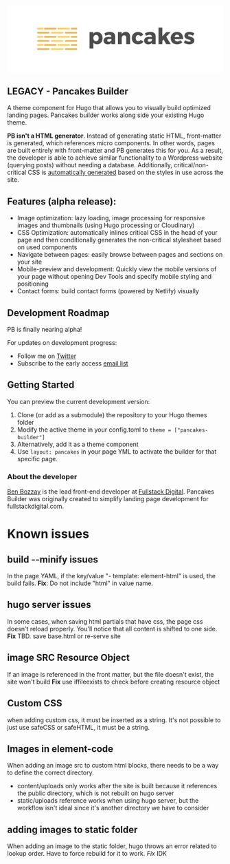 ![Pancakes Builder](./static/images/pb_logo_banner.jpg "Pancakes Builder")

## LEGACY - Pancakes Builder
A theme component for Hugo that allows you to visually build optimized landing pages. Pancakes builder works along side your existing Hugo theme.

**PB isn't a HTML generator**. Instead of generating static HTML, front-matter is generated, which references micro components. In other words, pages are built entirely with front-matter and PB generates this for you. As a result, the developer is able to achieve similar functionality to a Wordpress website (querying posts) without needing a database. Additionally, critical/non-critical CSS is [automatically generated](https://blog.fullstackdigital.com/how-to-automatically-generate-and-inline-critical-css-with-hugo-pipes-48c52c2d8f82) based on the styles in use across the site.

## Features (alpha release):
* Image optimization: lazy loading, image processing for responsive images and thumbnails (using Hugo processing or Cloudinary)
* CSS Optimization: automatically inlines critical CSS in the head of your page and then conditionally generates the non-critical stylesheet based on used components
* Navigate between pages: easily browse between pages and sections on your site
* Mobile-preview and development: Quickly view the mobile versions of your page without opening Dev Tools and specify mobile styling and positioning
* Contact forms: build contact forms (powered by Netlify) visually

## Development Roadmap
PB is finally nearing alpha!

For updates on development progress:

* Follow me on [Twitter](https://twitter.com/BenBozzay)
* Subscribe to the early access [email list](https://upscri.be/15ee91/)


## Getting Started
You can preview the current development version:

1. Clone (or add as a submodule) the repository to your Hugo themes folder
2. Modify the active theme in your config.toml to `theme = ["pancakes-builder"]`
3. Alternatively, add it as a theme component 
4. Use `layout: pancakes` in your page YML to activate the builder for that specific page.

### About the developer
[Ben Bozzay](https://bbozzay.com) is the lead front-end developer at [Fullstack Digital](https://fullstackdigital.com). Pancakes Builder was originally created to simplify landing page development for fullstackdigital.com.


# Known issues

## build --minify issues

In the page YAML, if the key/value "- template: element-html" is used, the build fails.
**Fix**: Do not include "html" in value name.

## hugo server issues
In some cases, when saving html partials that have css, the page css doesn't reload properly. You'll notice that all content is shifted to one side.
**Fix** TBD. save base.html or re-serve site

## image SRC Resource Object
If an image is referenced in the front matter, but the file doesn't exist, the site won't build
**Fix** use iffileexists to check before creating resource object

## Custom CSS
when adding custom css, it must be inserted as a string. It's not possible to just use safeCSS or safeHTML, it must be a string.

## Images in element-code
When adding an image src to custom html blocks, there needs to be a way to define the correct directory.
* content/uploads only works after the site is built because it references the public directory, which is not rebuilt on hugo server
* static/uploads reference works when using hugo server, but the workflow isn't ideal since it's another directory we have to consider

## adding images to static folder
When adding an image to the static folder, hugo throws an error related to lookup order. Have to force rebuild for it to work.
*Fix* IDK